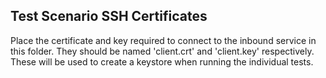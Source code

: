 ## Test Scenario SSH Certificates

Place the certificate and key required to connect to the inbound service in this folder.
They should be named 'client.crt' and 'client.key' respectively.
These will be used to create a keystore when running the individual tests.